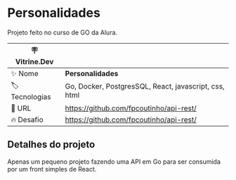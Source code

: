 # Personalidades

Projeto feito no curso de GO da Alura.

| :placard: Vitrine.Dev |     |
| -------------  | --- |
| :sparkles: Nome        | **Personalidades**
| :label: Tecnologias | Go, Docker, PostgresSQL, React, javascript, css, html
| :rocket: URL         | https://github.com/fpcoutinho/api-rest/
| :fire: Desafio     | https://github.com/fpcoutinho/api-rest/

## Detalhes do projeto

Apenas um pequeno projeto fazendo uma API em Go para ser consumida por um front simples de React.
